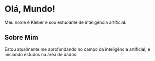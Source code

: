 # Olá, Mundo! 

Meu nome é Kleber e sou estudante de inteligência artificial.
## Sobre Mim

Estou atualmente me aprofundando no campo da inteligência artificial, e iniciando estudos na área de dados.

